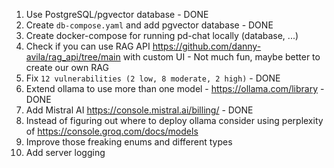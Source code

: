 1. Use PostgreSQL/pgvector database - DONE
2. Create `db-compose.yaml` and add pgvector database - DONE
3. Create docker-compose for running pd-chat locally (database, ...)
4. Check if you can use RAG API https://github.com/danny-avila/rag_api/tree/main with custom UI - Not much fun, maybe better to
   create our own RAG
5. Fix ``12 vulnerabilities (2 low, 8 moderate, 2 high)`` - DONE
6. Extend ollama to use more than one model - https://ollama.com/library - DONE
7. Add Mistral AI https://console.mistral.ai/billing/ - DONE
8. Instead of figuring out where to deploy ollama consider using perplexity of https://console.groq.com/docs/models
9. Improve those freaking enums and different types
10. Add server logging
